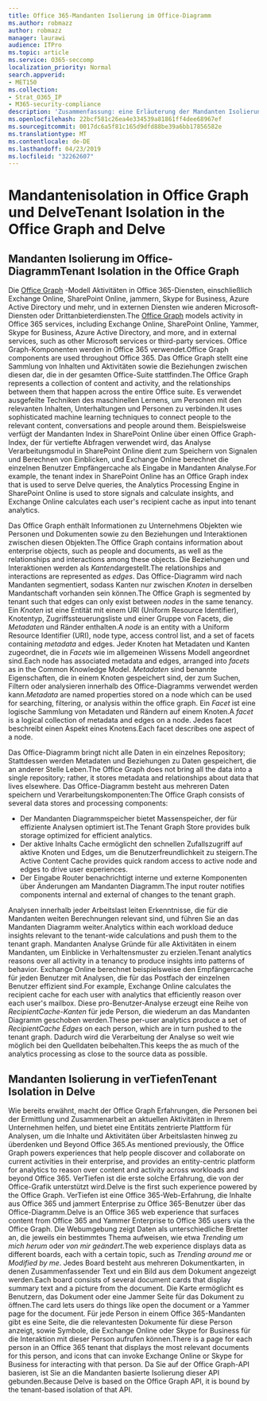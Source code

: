 ```yaml
---
title: Office 365-Mandanten Isolierung im Office-Diagramm
ms.author: robmazz
author: robmazz
manager: laurawi
audience: ITPro
ms.topic: article
ms.service: O365-seccomp
localization_priority: Normal
search.appverid:
- MET150
ms.collection:
- Strat_O365_IP
- M365-security-compliance
description: 'Zusammenfassung: eine Erläuterung der Mandanten Isolierung im Office-Diagramm und in "einTauchen".'
ms.openlocfilehash: 22bcf581c26ea4e334539a81861ff4dee68967ef
ms.sourcegitcommit: 0017dc6a5f81c165d9dfd88be39a6bb17856582e
ms.translationtype: MT
ms.contentlocale: de-DE
ms.lasthandoff: 04/23/2019
ms.locfileid: "32262607"
---
```

# <a name="tenant-isolation-in-the-office-graph-and-delve"></a><span data-ttu-id="9dfb5-103">Mandantenisolation in Office Graph und Delve</span><span class="sxs-lookup"><span data-stu-id="9dfb5-103">Tenant Isolation in the Office Graph and Delve</span></span>

## <a name="tenant-isolation-in-the-office-graph"></a><span data-ttu-id="9dfb5-104">Mandanten Isolierung im Office-Diagramm</span><span class="sxs-lookup"><span data-stu-id="9dfb5-104">Tenant Isolation in the Office Graph</span></span>
<span data-ttu-id="9dfb5-105">Die [Office Graph](https://dev.office.com/officegraph) -Modell Aktivitäten in Office 365-Diensten, einschließlich Exchange Online, SharePoint Online, jammern, Skype for Business, Azure Active Directory und mehr, und in externen Diensten wie anderen Microsoft-Diensten oder Drittanbieterdiensten.</span><span class="sxs-lookup"><span data-stu-id="9dfb5-105">The [Office Graph](https://dev.office.com/officegraph) models activity in Office 365 services, including Exchange Online, SharePoint Online, Yammer, Skype for Business, Azure Active Directory, and more, and in external services, such as other Microsoft services or third-party services.</span></span> <span data-ttu-id="9dfb5-106">Office Graph-Komponenten werden in Office 365 verwendet.</span><span class="sxs-lookup"><span data-stu-id="9dfb5-106">Office Graph components are used throughout Office 365.</span></span> <span data-ttu-id="9dfb5-107">Das Office Graph stellt eine Sammlung von Inhalten und Aktivitäten sowie die Beziehungen zwischen diesen dar, die in der gesamten Office-Suite stattfinden.</span><span class="sxs-lookup"><span data-stu-id="9dfb5-107">The Office Graph represents a collection of content and activity, and the relationships between them that happen across the entire Office suite.</span></span> <span data-ttu-id="9dfb5-108">Es verwendet ausgefeilte Techniken des maschinellen Lernens, um Personen mit den relevanten Inhalten, Unterhaltungen und Personen zu verbinden.</span><span class="sxs-lookup"><span data-stu-id="9dfb5-108">It uses sophisticated machine learning techniques to connect people to the relevant content, conversations and people around them.</span></span> <span data-ttu-id="9dfb5-109">Beispielsweise verfügt der Mandanten Index in SharePoint Online über einen Office Graph-Index, der für vertiefte Abfragen verwendet wird, das Analyse Verarbeitungsmodul in SharePoint Online dient zum Speichern von Signalen und Berechnen von Einblicken, und Exchange Online berechnet die einzelnen Benutzer Empfängercache als Eingabe in Mandanten Analyse.</span><span class="sxs-lookup"><span data-stu-id="9dfb5-109">For example, the tenant index in SharePoint Online has an Office Graph index that is used to serve Delve queries, the Analytics Processing Engine in SharePoint Online is used to store signals and calculate insights, and Exchange Online calculates each user's recipient cache as input into tenant analytics.</span></span>

<span data-ttu-id="9dfb5-110">Das Office Graph enthält Informationen zu Unternehmens Objekten wie Personen und Dokumenten sowie zu den Beziehungen und Interaktionen zwischen diesen Objekten.</span><span class="sxs-lookup"><span data-stu-id="9dfb5-110">The Office Graph contains information about enterprise objects, such as people and documents, as well as the relationships and interactions among these objects.</span></span> <span data-ttu-id="9dfb5-111">Die Beziehungen und Interaktionen werden als *Kanten*dargestellt.</span><span class="sxs-lookup"><span data-stu-id="9dfb5-111">The relationships and interactions are represented as *edges*.</span></span> <span data-ttu-id="9dfb5-112">Das Office-Diagramm wird nach Mandanten segmentiert, sodass Kanten nur zwischen *Knoten* in derselben Mandantschaft vorhanden sein können.</span><span class="sxs-lookup"><span data-stu-id="9dfb5-112">The Office Graph is segmented by tenant such that edges can only exist between *nodes* in the same tenancy.</span></span> <span data-ttu-id="9dfb5-113">Ein *Knoten* ist eine Entität mit einem URI (Uniform Resource Identifier), Knotentyp, Zugriffssteuerungsliste und einer Gruppe von Facets, die *Metadaten* und Ränder enthalten.</span><span class="sxs-lookup"><span data-stu-id="9dfb5-113">A *node* is an entity with a Uniform Resource Identifier (URI), node type, access control list, and a set of facets containing *metadata* and edges.</span></span> <span data-ttu-id="9dfb5-114">Jeder Knoten hat Metadaten und Kanten zugeordnet, die in *Facets* wie im allgemeinen Wissens Modell angeordnet sind.</span><span class="sxs-lookup"><span data-stu-id="9dfb5-114">Each node has associated metadata and edges, arranged into *facets* as in the Common Knowledge Model.</span></span> <span data-ttu-id="9dfb5-115">*Metadaten* sind benannte Eigenschaften, die in einem Knoten gespeichert sind, der zum Suchen, Filtern oder analysieren innerhalb des Office-Diagramms verwendet werden kann.</span><span class="sxs-lookup"><span data-stu-id="9dfb5-115">*Metadata* are named properties stored on a node which can be used for searching, filtering, or analysis within the office graph.</span></span> <span data-ttu-id="9dfb5-116">Ein *Facet* ist eine logische Sammlung von Metadaten und Rändern auf einem Knoten.</span><span class="sxs-lookup"><span data-stu-id="9dfb5-116">A *facet* is a logical collection of metadata and edges on a node.</span></span> <span data-ttu-id="9dfb5-117">Jedes facet beschreibt einen Aspekt eines Knotens.</span><span class="sxs-lookup"><span data-stu-id="9dfb5-117">Each facet describes one aspect of a node.</span></span> 

<span data-ttu-id="9dfb5-118">Das Office-Diagramm bringt nicht alle Daten in ein einzelnes Repository; Stattdessen werden Metadaten und Beziehungen zu Daten gespeichert, die an anderer Stelle Leben.</span><span class="sxs-lookup"><span data-stu-id="9dfb5-118">The Office Graph does not bring all the data into a single repository; rather, it stores metadata and relationships about data that lives elsewhere.</span></span> <span data-ttu-id="9dfb5-119">Das Office-Diagramm besteht aus mehreren Daten speichern und Verarbeitungskomponenten:</span><span class="sxs-lookup"><span data-stu-id="9dfb5-119">The Office Graph consists of several data stores and processing components:</span></span>
- <span data-ttu-id="9dfb5-120">Der Mandanten Diagrammspeicher bietet Massenspeicher, der für effiziente Analysen optimiert ist.</span><span class="sxs-lookup"><span data-stu-id="9dfb5-120">The Tenant Graph Store provides bulk storage optimized for efficient analytics.</span></span>
- <span data-ttu-id="9dfb5-121">Der aktive Inhalts Cache ermöglicht den schnellen Zufallszugriff auf aktive Knoten und Edges, um die Benutzerfreundlichkeit zu steigern.</span><span class="sxs-lookup"><span data-stu-id="9dfb5-121">The Active Content Cache provides quick random access to active node and edges to drive user experiences.</span></span>
- <span data-ttu-id="9dfb5-122">Der Eingabe Router benachrichtigt interne und externe Komponenten über Änderungen am Mandanten Diagramm.</span><span class="sxs-lookup"><span data-stu-id="9dfb5-122">The input router notifies components internal and external of changes to the tenant graph.</span></span>

<span data-ttu-id="9dfb5-123">Analysen innerhalb jeder Arbeitslast leiten Erkenntnisse, die für die Mandanten weiten Berechnungen relevant sind, und führen Sie an das Mandanten Diagramm weiter.</span><span class="sxs-lookup"><span data-stu-id="9dfb5-123">Analytics within each workload deduce insights relevant to the tenant-wide calculations and push them to the tenant graph.</span></span> <span data-ttu-id="9dfb5-124">Mandanten Analyse Gründe für alle Aktivitäten in einem Mandanten, um Einblicke in Verhaltensmuster zu erzielen.</span><span class="sxs-lookup"><span data-stu-id="9dfb5-124">Tenant analytics reasons over all activity in a tenancy to produce insights into patterns of behavior.</span></span> <span data-ttu-id="9dfb5-125">Exchange Online berechnet beispielsweise den Empfängercache für jeden Benutzer mit Analysen, die für das Postfach der einzelnen Benutzer effizient sind.</span><span class="sxs-lookup"><span data-stu-id="9dfb5-125">For example, Exchange Online calculates the recipient cache for each user with analytics that efficiently reason over each user's mailbox.</span></span> <span data-ttu-id="9dfb5-126">Diese pro-Benutzer-Analyse erzeugt eine Reihe von *RecipientCache-Kanten* für jede Person, die wiederum an das Mandanten Diagramm geschoben werden.</span><span class="sxs-lookup"><span data-stu-id="9dfb5-126">These per-user analytics produce a set of *RecipientCache Edges* on each person, which are in turn pushed to the tenant graph.</span></span> <span data-ttu-id="9dfb5-127">Dadurch wird die Verarbeitung der Analyse so weit wie möglich bei den Quelldaten beibehalten.</span><span class="sxs-lookup"><span data-stu-id="9dfb5-127">This keeps the as much of the analytics processing as close to the source data as possible.</span></span>

## <a name="tenant-isolation-in-delve"></a><span data-ttu-id="9dfb5-128">Mandanten Isolierung in verTiefen</span><span class="sxs-lookup"><span data-stu-id="9dfb5-128">Tenant Isolation in Delve</span></span>
<span data-ttu-id="9dfb5-129">Wie bereits erwähnt, macht der Office Graph Erfahrungen, die Personen bei der Ermittlung und Zusammenarbeit an aktuellen Aktivitäten in Ihrem Unternehmen helfen, und bietet eine Entitäts zentrierte Plattform für Analysen, um die Inhalte und Aktivitäten über Arbeitslasten hinweg zu überdenken und Beyond Office 365.</span><span class="sxs-lookup"><span data-stu-id="9dfb5-129">As mentioned previously, the Office Graph powers experiences that help people discover and collaborate on current activities in their enterprise, and provides an entity-centric platform for analytics to reason over content and activity across workloads and beyond Office 365.</span></span> <span data-ttu-id="9dfb5-130">VerTiefen ist die erste solche Erfahrung, die von der Office-Grafik unterstützt wird.</span><span class="sxs-lookup"><span data-stu-id="9dfb5-130">Delve is the first such experience powered by the Office Graph.</span></span>
<span data-ttu-id="9dfb5-131">VerTiefen ist eine Office 365-Web-Erfahrung, die Inhalte aus Office 365 und jammert Enterprise zu Office 365-Benutzer über das Office-Diagramm.</span><span class="sxs-lookup"><span data-stu-id="9dfb5-131">Delve is an Office 365 web experience that surfaces content from Office 365 and Yammer Enterprise to Office 365 users via the Office Graph.</span></span> <span data-ttu-id="9dfb5-132">Die Webumgebung zeigt Daten als unterschiedliche Bretter an, die jeweils ein bestimmtes Thema aufweisen, wie etwa *Trending um mich herum* oder *von mir geändert*.</span><span class="sxs-lookup"><span data-stu-id="9dfb5-132">The web experience displays data as different boards, each with a certain topic, such as *Trending around me* or *Modified by me*.</span></span> <span data-ttu-id="9dfb5-133">Jedes Board besteht aus mehreren Dokumentkarten, in denen Zusammenfassender Text und ein Bild aus dem Dokument angezeigt werden.</span><span class="sxs-lookup"><span data-stu-id="9dfb5-133">Each board consists of several document cards that display summary text and a picture from the document.</span></span> <span data-ttu-id="9dfb5-134">Die Karte ermöglicht es Benutzern, das Dokument oder eine Jammer Seite für das Dokument zu öffnen.</span><span class="sxs-lookup"><span data-stu-id="9dfb5-134">The card lets users do things like open the document or a Yammer page for the document.</span></span> <span data-ttu-id="9dfb5-135">Für jede Person in einem Office 365-Mandanten gibt es eine Seite, die die relevantesten Dokumente für diese Person anzeigt, sowie Symbole, die Exchange Online oder Skype for Business für die Interaktion mit dieser Person aufrufen können.</span><span class="sxs-lookup"><span data-stu-id="9dfb5-135">There is a page for each person in an Office 365 tenant that displays the most relevant documents for this person, and icons that can invoke Exchange Online or Skype for Business for interacting with that person.</span></span> <span data-ttu-id="9dfb5-136">Da Sie auf der Office Graph-API basieren, ist Sie an die Mandanten basierte Isolierung dieser API gebunden.</span><span class="sxs-lookup"><span data-stu-id="9dfb5-136">Because Delve is based on the Office Graph API, it is bound by the tenant-based isolation of that API.</span></span>